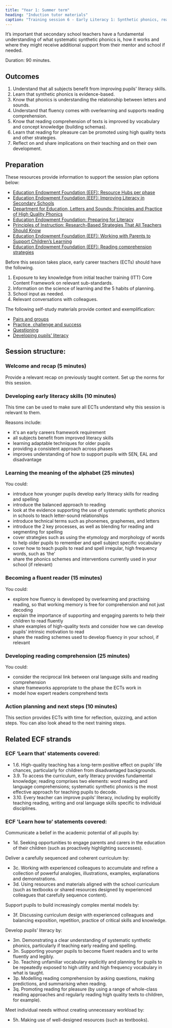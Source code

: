 ```yaml
---
title: "Year 1: Summer term"
heading: "Induction tutor materials"
caption: "Training session 6 - Early Literacy 1: Synthetic phonics, reading fluency and comprehension"
---
```


It’s important that secondary school teachers have a fundamental understanding of what systematic synthetic phonics is, how it works and where they might receive additional support from their mentor and school if needed.

Duration: 90 minutes.

## Outcomes

1. Understand that all subjects benefit from improving pupils’ literacy skills.
2. Learn that synthetic phonics is evidence-based.
3. Know that phonics is understanding the relationship between letters and sounds.
4. Understand that fluency comes with overlearning and supports reading comprehension.
5. Know that reading comprehension of texts is improved by vocabulary and concept knowledge (building schemas).
6. Learn that reading for pleasure can be promoted using high quality texts and other strategies.
7. Reflect on and share implications on their teaching and on their own development.

## Preparation

These resources provide information to support the session plan options below:

- [Education Endowment Foundation (EEF): Resource Hubs per phase](https://educationendowmentfoundation.org.uk/education-evidence)
- [Education Endowment Foundation (EEF): Improving Literacy in Secondary Schools](https://educationendowmentfoundation.org.uk/education-evidence/guidance-reports/literacy-ks3-ks4)
- [Department for Education, Letters and Sounds: Principles and Practice of High Quality Phonics](https://assets.publishing.service.gov.uk/government/uploads/system/uploads/attachment_data/file/190599/Letters_and_Sounds_-_DFES-00281-2007.pdf)
- [Education Endowment Foundation: Preparing for Literacy](https://educationendowmentfoundation.org.uk/education-evidence/guidance-reports/literacy-early-years)
- [Principles of Instruction: Research-Based Strategies That All Teachers Should Know](https://www.aft.org/sites/default/files/Rosenshine.pdf)
- [Education Endowment Foundation (EEF): Working with Parents to Support Children’s Learning](https://educationendowmentfoundation.org.uk/education-evidence/guidance-reports/supporting-parents)
- [Education Endowment Foundation (EEF): Reading comprehension strategies](https://educationendowmentfoundation.org.uk/education-evidence/teaching-learning-toolkit/reading-comprehension-strategies)

Before this session takes place, early career teachers (ECTs) should have the following.

1. Exposure to key knowledge from initial teacher training (ITT) Core Content Framework on relevant sub-standards.
2. Information on the science of learning and the 5 habits of planning.
3. School input as needed.
4. Relevant conversations with colleagues.

The following self-study materials provide context and exemplification:

- [Pairs and groups](/ambition-institute/year-1-behaviour/autumn-week-11-ect-video)
- [Practice, challenge and success](/ambition-institute/year-1-instruction/spring-week-7-ect-video)
- [Questioning](/ambition-institute/year-1-instruction/spring-week-10-ect-video)
- [Developing pupils’ literacy](/ambition-institute/year-1-subject/summer-week-7-ect-video)

## Session structure:

### Welcome and recap (5 minutes)

Provide a relevant recap on previously taught content. Set up the norms for this session.

### Developing early literacy skills (10 minutes)

This time can be used to make sure all ECTs understand why this session is relevant to them.

Reasons include:

- it's an early careers framework requirement
- all subjects benefit from improved literacy skills
- learning adaptable techniques for older pupils
- providing a consistent approach across phases
- improves understanding of how to support pupils with SEN, EAL and disadvantage

### Learning the meaning of the alphabet (25 minutes) 

You could:

- introduce how younger pupils develop early literacy skills for reading and spelling
- introduce the balanced approach to reading
- look at the evidence supporting the use of systematic synthetic phonics in schools to teach letter-sound relationships
- introduce technical terms such as phonemes, graphemes, and letters
- introduce the 2 key processes, as well as blending for reading and segmenting for spelling
- cover strategies such as using the etymology and morphology of words to help older pupils to remember and spell subject specific vocabulary
- cover how to teach pupils to read and spell irregular, high frequency words, such as ‘the’
- share the phonics schemes and interventions currently used in your school (if relevant)

### Becoming a fluent reader (15 minutes) 

You could:

- explore how fluency is developed by overlearning and practising reading, so that working memory is free for comprehension and not just decoding
- explain the importance of supporting and engaging parents to help their children to read fluently
- share examples of high-quality texts and consider how we can develop pupils’ intrinsic motivation to read
- share the reading schemes used to develop fluency in your school, if relevant

### Developing reading comprehension (25 minutes)

You could:

- consider the reciprocal link between oral language skills and reading comprehension
- share frameworks appropriate to the phase the ECTs work in
- model how expert readers comprehend texts 


### Action planning and next steps (10 minutes) 

This section provides ECTs with time for reflection, quizzing, and action steps. You can also look ahead to the next training steps.  

## Related ECF strands

### ECF ‘Learn that’ statements covered:

- 1.6. High-quality teaching has a long-term positive effect on pupils’ life chances, particularly for children from disadvantaged backgrounds.
- 3.9. To access the curriculum, early literacy provides fundamental knowledge; reading comprises two elements: word reading and language comprehensions; systematic synthetic phonics is the most effective approach for teaching pupils to decode.
- 3.10. Every teacher can improve pupils’ literacy, including by explicitly teaching reading, writing and oral language skills specific to individual disciplines.

### ECF 'Learn how to’ statements covered: 

Communicate a belief in the academic potential of all pupils by:

- 1d. Seeking opportunities to engage parents and carers in the education of their children (such as proactively highlighting successes).

Deliver a carefully sequenced and coherent curriculum by:

- 3c. Working with experienced colleagues to accumulate and refine a collection of powerful analogies, illustrations, examples, explanations and demonstrations.
- 3d. Using resources and materials aligned with the school curriculum (such as textbooks or shared resources designed by experienced colleagues that carefully sequence content).

Support pupils to build increasingly complex mental models by:

- 3f. Discussing curriculum design with experienced colleagues and balancing exposition, repetition, practice of critical skills and knowledge.

Develop pupils’ literacy by:

- 3m. Demonstrating a clear understanding of systematic synthetic phonics, particularly if teaching early reading and spelling.
- 3n. Supporting younger pupils to become fluent readers and to write fluently and legibly.
- 3o. Teaching unfamiliar vocabulary explicitly and planning for pupils to be repeatedly exposed to high utility and high frequency vocabulary in what is taught.
- 3p. Modelling reading comprehension by asking questions, making predictions, and summarising when reading.
- 3q. Promoting reading for pleasure (by using a range of whole-class reading approaches and regularly reading high quality texts to children, for example).

Meet individual needs without creating unnecessary workload by:

- 5h. Making use of well-designed resources (such as textbooks).